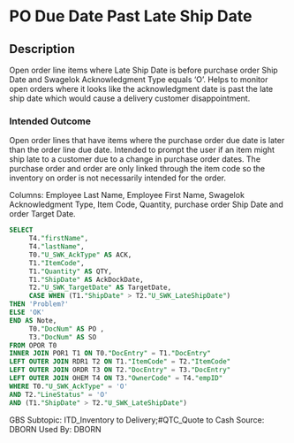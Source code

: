 # PO Due Date Past Late Ship Date

## Description

​Open order line items where Late Ship Date is before purchase order Ship Date and Swagelok Acknowledgment Type equals ‘O’. Helps to monitor open orders where it looks like the acknowledgment date is past the late ship date which would cause a delivery customer disappointment.

### Intended Outcome

​Open order lines that have items where the purchase order due date is later than the order line due date. Intended to prompt the user if an item might ship late to a customer due to a change in purchase order dates. The purchase order and order are only linked through the item code so the inventory on order is not necessarily intended for the order.

Columns:
Employee Last Name, Employee First Name, Swagelok Acknowledgment Type, Item Code, Quantity, purchase order Ship Date and order Target Date.

```sql
SELECT
	 T4."firstName",
	 T4."lastName",
	 T0."U_SWK_AckType" AS ACK,
	 T1."ItemCode",
	 T1."Quantity" AS QTY,
	 T1."ShipDate" AS AckDockDate,
	 T2."U_SWK_TargetDate" AS TargetDate,
	 CASE WHEN (T1."ShipDate" > T2."U_SWK_LateShipDate") 
THEN 'Problem?' 
ELSE 'OK' 
END AS Note,
	 T0."DocNum" AS PO ,
	 T3."DocNum" AS SO 
FROM OPOR T0 
INNER JOIN POR1 T1 ON T0."DocEntry" = T1."DocEntry" 
LEFT OUTER JOIN RDR1 T2 ON T1."ItemCode" = T2."ItemCode" 
LEFT OUTER JOIN ORDR T3 ON T2."DocEntry" = T3."DocEntry" 
LEFT OUTER JOIN OHEM T4 ON T3."OwnerCode" = T4."empID" 
WHERE T0."U_SWK_AckType" = 'O' 
AND T2."LineStatus" = 'O' 
AND (T1."ShipDate" > T2."U_SWK_LateShipDate")
```

GBS Subtopic: ITD_Inventory to Delivery;#QTC_Quote to Cash
Source: DBORN
Used By: DBORN
